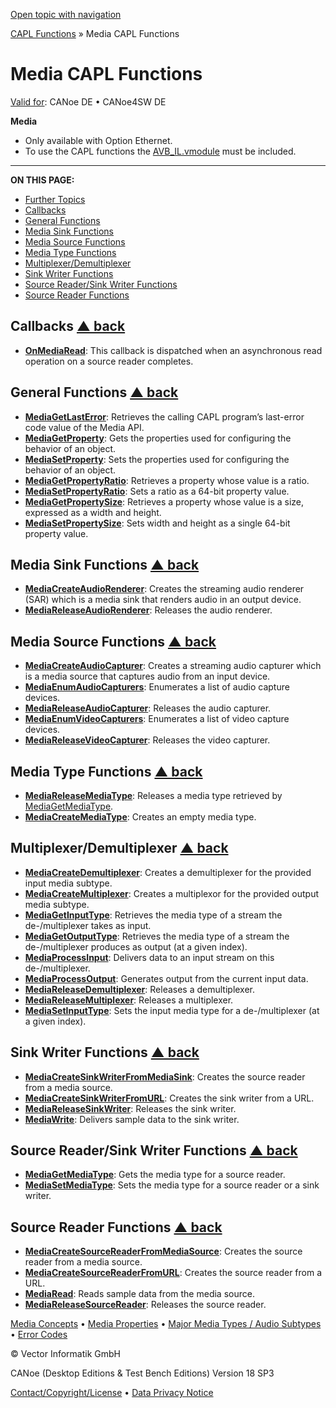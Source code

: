 [Open topic with navigation](../../../../CANoeDEFamily.htm#Topics/CAPLFunctions/Media/CAPLfunctionsMediaOverview.md)

[CAPL Functions](../CAPLfunctions.md) » Media CAPL Functions

# Media CAPL Functions

[Valid for](../../Shared/FeatureAvailability.md): CANoe DE • CANoe4SW DE

**Media**

- Only available with Option Ethernet.
- To use the CAPL functions the [AVB_IL.vmodule](../../CANoeCANalyzer/Ethernet/ILAVB/ILAVBInclude.md) must be included.

---

**ON THIS PAGE:**

- [Further Topics](#BMFurtherTopics)
- [Callbacks](#Callbacks)
- [General Functions](#General)
- [Media Sink Functions](#MediaSink)
- [Media Source Functions](#MediaSource)
- [Media Type Functions](#MediaType)
- [Multiplexer/Demultiplexer](#Multiplexer)
- [Sink Writer Functions](#SinkWriter)
- [Source Reader/Sink Writer Functions](#ReaderWriter)
- [Source Reader Functions](#SourceReader)

## Callbacks [▲ back](#Shortcuts)

- **[OnMediaRead](EventProcedures/CAPLfunctionOnMediaRead.md)**: This callback is dispatched when an asynchronous read operation on a source reader completes.

## General Functions [▲ back](#Shortcuts)

- **[MediaGetLastError](Functions/CAPLfunctionMediaGetLastError.md)**: Retrieves the calling CAPL program’s last-error code value of the Media API.
- **[MediaGetProperty](Functions/CAPLfunctionMediaGetProperty.md)**: Gets the properties used for configuring the behavior of an object.
- **[MediaSetProperty](Functions/CAPLfunctionMediaSetProperty.md)**: Sets the properties used for configuring the behavior of an object.
- **[MediaGetPropertyRatio](Functions/CAPLfunctionMediaGetPropertyRatio.md)**: Retrieves a property whose value is a ratio.
- **[MediaSetPropertyRatio](Functions/CAPLfunctionMediaSetPropertyRatio.md)**: Sets a ratio as a 64-bit property value.
- **[MediaGetPropertySize](Functions/CAPLfunctionMediaGetPropertySize.md)**: Retrieves a property whose value is a size, expressed as a width and height.
- **[MediaSetPropertySize](Functions/CAPLfunctionMediaSetPropertySize.md)**: Sets width and height as a single 64-bit property value.

## Media Sink Functions [▲ back](#Shortcuts)

- **[MediaCreateAudioRenderer](Functions/CAPLfunctionMediaCreateAudioRenderer.md)**: Creates the streaming audio renderer (SAR) which is a media sink that renders audio in an output device.
- **[MediaReleaseAudioRenderer](Functions/CAPLfunctionMediaReleaseAudioRenderer.md)**: Releases the audio renderer.

## Media Source Functions [▲ back](#Shortcuts)

- **[MediaCreateAudioCapturer](Functions/CAPLfunctionMediaCreateAudioCapturer.md)**: Creates a streaming audio capturer which is a media source that captures audio from an input device.
- **[MediaEnumAudioCapturers](Functions/CAPLfunctionMediaEnumAudioCapturers.md)**: Enumerates a list of audio capture devices.
- **[MediaReleaseAudioCapturer](Functions/CAPLfunctionMediaReleaseAudioCapturer.md)**: Releases the audio capturer.
- **[MediaEnumVideoCapturers](Functions/CAPLfunctionMediaEnumVideoCapturers.md)**: Enumerates a list of video capture devices.
- **[MediaReleaseVideoCapturer](Functions/CAPLfunctionMediaReleaseVideoCapturer.md)**: Releases the video capturer.

## Media Type Functions [▲ back](#Shortcuts)

- **[MediaReleaseMediaType](Functions/CAPLfunctionMediaReleaseMediaType.md)**: Releases a media type retrieved by [MediaGetMediaType](Functions/CAPLfunctionMediaGetMediaType.md).
- **[MediaCreateMediaType](Functions/CAPLfunctionMediaCreateMediaType.md)**: Creates an empty media type.

## Multiplexer/Demultiplexer [▲ back](#Shortcuts)

- **[MediaCreateDemultiplexer](Functions/CAPLfunctionMediaCreateDemultiplexer.md)**: Creates a demultiplexer for the provided input media subtype.
- **[MediaCreateMultiplexer](Functions/CAPLfunctionMediaCreateMultiplexer.md)**: Creates a multiplexor for the provided output media subtype.
- **[MediaGetInputType](Functions/CAPLfunctionMediaGetInputType.md)**: Retrieves the media type of a stream the de-/multiplexer takes as input.
- **[MediaGetOutputType](Functions/CAPLfunctionMediaGetOutputType.md)**: Retrieves the media type of a stream the de-/multiplexer produces as output (at a given index).
- **[MediaProcessInput](Functions/CAPLfunctionMediaProcessInput.md)**: Delivers data to an input stream on this de-/multiplexer.
- **[MediaProcessOutput](Functions/CAPLfunctionMediaProcessOutput.md)**: Generates output from the current input data.
- **[MediaReleaseDemultiplexer](Functions/CAPLfunctionMediaReleaseDemultiplexer.md)**: Releases a demultiplexer.
- **[MediaReleaseMultiplexer](Functions/CAPLfunctionMediaReleaseMultiplexer.md)**: Releases a multiplexer.
- **[MediaSetInputType](Functions/CAPLfunctionMediaSetInputType.md)**: Sets the input media type for a de-/multiplexer (at a given index).

## Sink Writer Functions [▲ back](#Shortcuts)

- **[MediaCreateSinkWriterFromMediaSink](Functions/CAPLfunctionMediaCreateSinkWriterFromMediaSink.md)**: Creates the source reader from a media source.
- **[MediaCreateSinkWriterFromURL](Functions/CAPLfunctionMediaCreateSinkWriterFromURL.md)**: Creates the sink writer from a URL.
- **[MediaReleaseSinkWriter](Functions/CAPLfunctionMediaReleaseSinkWriter.md)**: Releases the sink writer.
- **[MediaWrite](Functions/CAPLfunctionMediaWrite.md)**: Delivers sample data to the sink writer.

## Source Reader/Sink Writer Functions [▲ back](#Shortcuts)

- **[MediaGetMediaType](Functions/CAPLfunctionMediaGetMediaType.md)**: Gets the media type for a source reader.
- **[MediaSetMediaType](Functions/CAPLfunctionMediaSetMediaType.md)**: Sets the media type for a source reader or a sink writer.

## Source Reader Functions [▲ back](#Shortcuts)

- **[MediaCreateSourceReaderFromMediaSource](Functions/CAPLfunctionMediaCreateSourceReaderFromMediaSource.md)**: Creates the source reader from a media source.
- **[MediaCreateSourceReaderFromURL](Functions/CAPLfunctionMediaCreateSourceReaderFromURL.md)**: Creates the source reader from a URL.
- **[MediaRead](Functions/CAPLfunctionMediaRead.md)**: Reads sample data from the media source.
- **[MediaReleaseSourceReader](Functions/CAPLfunctionMediaReleaseSourceReader.md)**: Releases the source reader.

[Media Concepts](CAPLfunctionsMediaConcept.md) • [Media Properties](CAPLfunctionsMediaProperties.md) • [Major Media Types / Audio Subtypes](CAPLfunctionsMediaMajorMediaTypesSubtypes.md) • [Error Codes](CAPLfunctionsMediaErrorCodes.md)

© Vector Informatik GmbH

CANoe (Desktop Editions & Test Bench Editions) Version 18 SP3

[Contact/Copyright/License](../../Shared/ContactCopyrightLicense.md) • [Data Privacy Notice](https://www.vector.com/int/en/company/get-info/privacy-policy/)
